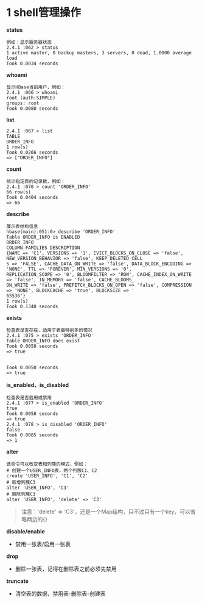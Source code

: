 # 1 shell管理操作

**status**
``` 
例如：显示服务器状态
2.4.1 :062 > status
1 active master, 0 backup masters, 3 servers, 0 dead, 1.0000 average load
Took 0.0034 seconds 
```

**whoami**
``` 
显示HBase当前用户，例如：
2.4.1 :066 > whoami
root (auth:SIMPLE)
groups: root
Took 0.0080 seconds
```

**list**
``` 
2.4.1 :067 > list
TABLE 
ORDER_INFO 
1 row(s)
Took 0.0266 seconds 
=> ["ORDER_INFO"]   
```

**count**
``` 
统计指定表的记录数，例如：
2.4.1 :070 > count 'ORDER_INFO'
66 row(s)
Took 0.0404 seconds 
=> 66
```

**describe**
``` 
展示表结构信息
hbase(main):051:0> describe 'ORDER_INFO'
Table ORDER_INFO is ENABLED                                                                                         
ORDER_INFO                                                                                                          
COLUMN FAMILIES DESCRIPTION                                                                                         
{NAME => 'C1', VERSIONS => '1', EVICT_BLOCKS_ON_CLOSE => 'false', NEW_VERSION_BEHAVIOR => 'false', KEEP_DELETED_CELL
S => 'FALSE', CACHE_DATA_ON_WRITE => 'false', DATA_BLOCK_ENCODING => 'NONE', TTL => 'FOREVER', MIN_VERSIONS => '0', 
REPLICATION_SCOPE => '0', BLOOMFILTER => 'ROW', CACHE_INDEX_ON_WRITE => 'false', IN_MEMORY => 'false', CACHE_BLOOMS_
ON_WRITE => 'false', PREFETCH_BLOCKS_ON_OPEN => 'false', COMPRESSION => 'NONE', BLOCKCACHE => 'true', BLOCKSIZE => '
65536'}                                                                                                             
1 row(s)
Took 0.1348 seconds
```

**exists**
``` 
检查表是否存在，适用于表量特别多的情况
2.4.1 :075 > exists 'ORDER_INFO'
Table ORDER_INFO does exist 
Took 0.0050 seconds 
=> true
```
                                                                                                                         Took 0.0050 seconds                                                                                                                                     => true
**is_enabled、is_disabled**
``` 
检查表是否启用或禁用
2.4.1 :077 > is_enabled 'ORDER_INFO'
true 
Took 0.0058 seconds 
=> true 
2.4.1 :078 > is_disabled 'ORDER_INFO'
false 
Took 0.0085 seconds 
=> 1
```

**alter**
``` 
该命令可以改变表和列蔟的模式，例如：
# 创建一个USER_INFO表，两个列蔟C1、C2
create 'USER_INFO', 'C1', 'C2'
# 新增列蔟C3
alter 'USER_INFO', 'C3'
# 删除列蔟C3
alter 'USER_INFO', 'delete' => 'C3'
```

> 注意：'delete' => 'C3'，还是一个Map结构，只不过只有一个key，可以省略两边的{}

**disable/enable**
- 禁用一张表/启用一张表

**drop**
- 删除一张表，记得在删除表之前必须先禁用

**truncate**
- 清空表的数据，禁用表-删除表-创建表

